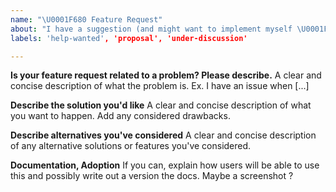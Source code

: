 ```yaml
---
name: "\U0001F680 Feature Request"
about: "I have a suggestion (and might want to implement myself \U0001F642)!"
labels: 'help-wanted', 'proposal', 'under-discussion'

---
```


**Is your feature request related to a problem? Please describe.**
A clear and concise description of what the problem is. Ex. I have an issue when [...]

**Describe the solution you'd like**
A clear and concise description of what you want to happen. Add any considered drawbacks.

**Describe alternatives you've considered**
A clear and concise description of any alternative solutions or features you've considered.

**Documentation, Adoption**
If you can, explain how users will be able to use this and possibly write out a version the docs.
Maybe a screenshot ?
